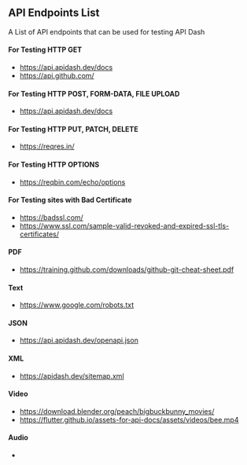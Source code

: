## API Endpoints List

A List of API endpoints that can be used for testing API Dash

#### For Testing HTTP GET
- https://api.apidash.dev/docs
- https://api.github.com/
  
#### For Testing HTTP POST, FORM-DATA, FILE UPLOAD 
- https://api.apidash.dev/docs

#### For Testing HTTP PUT, PATCH, DELETE
- https://reqres.in/
 
#### For Testing HTTP OPTIONS
- https://reqbin.com/echo/options 

#### For Testing sites with Bad Certificate
- https://badssl.com/
- https://www.ssl.com/sample-valid-revoked-and-expired-ssl-tls-certificates/

#### PDF

- https://training.github.com/downloads/github-git-cheat-sheet.pdf

#### Text

- https://www.google.com/robots.txt

#### JSON

- https://api.apidash.dev/openapi.json

#### XML

- https://apidash.dev/sitemap.xml

#### Video

- https://download.blender.org/peach/bigbuckbunny_movies/
- https://flutter.github.io/assets-for-api-docs/assets/videos/bee.mp4

#### Audio

- 
